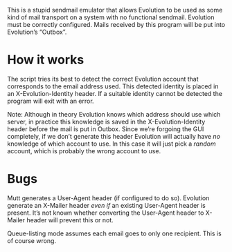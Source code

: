 This is a stupid sendmail emulator that allows Evolution to be used as some kind of mail transport on a system with no functional sendmail.
Evolution must be correctly configured.
Mails received by this program will be put into Evolution’s “Outbox”.

How it works
============

The script tries its best to detect the correct Evolution account that corresponds to the email address used.
This detected identity is placed in an X-Evolution-Identity header.
If a suitable identity cannot be detected the program will exit with an error.

Note:
Although in theory Evolution knows which address should use which server,
in practice this knowledge is saved in the X-Evolution-Identity header before the mail is put in Outbox.
Since we’re forgoing the GUI completely,
if we don’t generate this header Evolution will actually have *no* knowledge of which account to use.
In this case it will just pick a *random* account,
which is probably the wrong account to use.

Bugs
====

Mutt generates a User-Agent header (if configured to do so).
Evolution generate an X-Mailer header *even if* an existing User-Agent header is present.
It’s not known whether converting the User-Agent header to X-Mailer header will prevent this or not.

Queue-listing mode assumes each email goes to only one recipient.
This is of course wrong.
